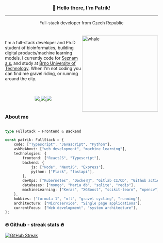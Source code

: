<div align="center">
    <h3>
        👋 Hello there, I'm Patrik! 
    </h3>
<hr />
    Full-stack developer from Czech Republic
</div>

<br />



<br />
<img align="right" alt='whale' style="width: 250px;" src="https://cutewallpaper.org/25/animated-wallpaper-lofi/anime-gif-wallpaper-lofi-gifart-lo-fi-wallpapers-top-free-backgrounds-wallpaperaccess-youtube-cool-drawings-cloudygif-find-gifs-with-the-latest-and-newest-hashtags.gif" />


<p align="left">
I'm a full-stack developer and Ph.D. student of bioinformatics, building digital products/machine learning models. I currently code for <a href="https://kariera.seznam.cz/">Seznam a.s.</a> and study at <a href="https://www.vut.cz/">Brno University of Technology</a>. When I'm not coding you can find me gravel riding, or running around the city.
</p>
<br />
<br />

<div align="center">
    <a href='https://www.linkedin.com/in/patrik-kaura-94524111b'>
        <img src="https://img.shields.io/badge/LinkedIn-0077B5?style=for-the-badge&logo=linkedin&logoColor=white" />
    </a>
    <a href='https://twitter.com/patrikkaura'>
        <img src="https://img.shields.io/badge/Twitter-1DA1F2?style=for-the-badge&logo=twitter&logoColor=white" />
    </a>
    <a href='https://www.strava.com/athletes/52535775'>
        <img src="https://img.shields.io/badge/Strava-orange?style=for-the-badge&logo=strava&logoColor=white" />
    </a>
</div>


<br />

### About me
```typescript

type FullStack = Frontend & Backend

const patrik: FullStack = {
    code: ["Typescript", "Javascript", "Python"],
    askMeAbout: ["web development", "machine learning"],
    technologies: {
        frontend: ["ReactJS", "Typescript"],
        backend: {
            js: ["Node", "NextJS", "Express"],
            python: ["Flask", "fastapi"],
        },
        devOps: ["Kubernetes", "Docker🐳", "Gitlab CI/CD", "Github actions", "Nginx"],
        databases: ["mongo", "Maria db", "sqlite", "redis"],
        machineLearning: ["Keras", "XGBoost", "scikit-learn", "opencv"],
    },
    hobbies: ["formula 1", "nfl", "gravel cycling", "running"],
    architecture: ["Microservice", "Single page applications"],
    currentFocus: ["Web development", "system architecture"],
};
```


### 🔥 Github - streak stats 🔥

[![GitHub Streak](https://github-readme-streak-stats.herokuapp.com/?user=patrikkaura&theme=dark)](https://git.io/streak-stats)


